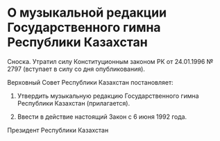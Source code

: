 # О музыкальной pедакции Госудаpственного гимна Республики Казахстан

Сноска. Утратил силу Конституционным законом РК от 24.01.1996 № 2797 (вступает в силу со дня опубликования).

Верховный Совет Республики Казахстан постановляет:

1. Утвердить музыкальную редакцию Государственного гимна Республики Казахстан (прилагается).

2. Ввести в действие настоящий Закон с 6 июня 1992 года.

Президент Республики Казахстан

